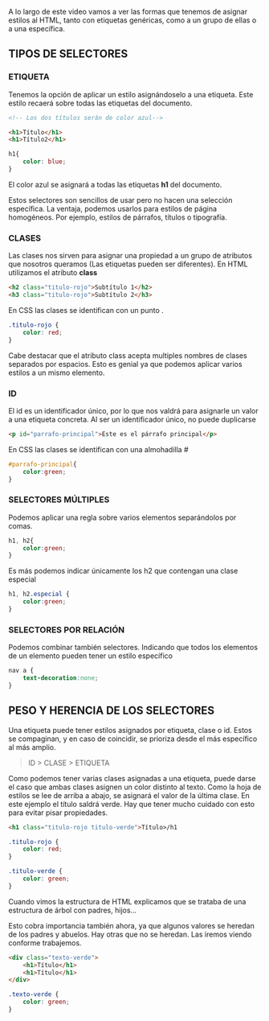 A lo largo de este video vamos a ver las formas que tenemos de asignar estilos al HTML, tanto con etiquetas genéricas, como a un grupo de ellas o a una específica.

## **TIPOS DE SELECTORES**

### **ETIQUETA**

Tenemos la opción de aplicar un estilo asignándoselo a una etiqueta. Este estilo recaerá sobre todas las etiquetas del documento.

```html
<!-- Los dos títulos serán de color azul-->

<h1>Título</h1>
<h1>Título2</h1>
```

```css
h1{
	color: blue;
}
```

El color azul se asignará a todas las etiquetas **h1** del documento.

Estos selectores son sencillos de usar pero no hacen una selección específica. La ventaja, podemos usarlos para estilos de página homogéneos. Por ejemplo, estilos de párrafos, títulos o tipografía.

### **CLASES**

Las clases nos sirven para asignar una propiedad a un grupo de atributos que nosotros queramos (Las etiquetas pueden ser diferentes). En HTML utilizamos el atributo **class**

```html
<h2 class="titulo-rojo">Subtítulo 1</h2>
<h3 class="titulo-rojo">Subtítulo 2</h3>
```

En CSS las clases se identifican con un punto .

```css
.titulo-rojo {
	color: red;
}
```

Cabe destacar que el atributo class acepta multiples nombres de clases separados por espacios. Esto es genial ya que podemos aplicar varios estilos a un mismo elemento.

### **ID**

El id es un identificador único, por lo que nos valdrá para asignarle un valor a una etiqueta concreta. Al ser un identificador único, no puede duplicarse

 

```html
<p id="parrafo-principal">Este es el párrafo principal</p>
```

 

En CSS las clases se identifican con una almohadilla #

 

```css
#parrafo-principal{
	color:green;
}
```

 

### **SELECTORES MÚLTIPLES**

Podemos aplicar una regla sobre varios elementos separándolos por comas.

  

```css
h1, h2{
	color:green;
}
```

  

Es más podemos indicar únicamente los h2 que contengan una clase especial

   

```css
h1, h2.especial {
	color:green;
}
```

 

### **SELECTORES POR RELACIÓN**

Podemos combinar también selectores. Indicando que todos los elementos de un elemento pueden tener un estilo específico

   

```css
nav a {
	text-decoration:none;
}
```

 

## **PESO Y HERENCIA DE LOS SELECTORES**

Una etiqueta puede tener estilos asignados por etiqueta, clase o id. Estos se compaginan, y en caso de coincidir, se prioriza desde el más específico al más amplio.

> ID > CLASE > ETIQUETA
> 

Como podemos  tener varias clases asignadas a una etiqueta, puede darse el caso que ambas clases asignen un color distinto al texto. Como la hoja de estilos se lee de arriba a abajo, se asignará el valor de la última clase. En este ejemplo el título saldrá verde. Hay que tener mucho cuidado con esto para evitar pisar propiedades.

```html
<h1 class="titulo-rojo titulo-verde">Título>/h1
```

```css
.titulo-rojo {
	color: red;
}

.titulo-verde {
	color: green;
}
```

Cuando vimos la estructura de HTML explicamos que se trataba de una estructura de árbol con padres, hijos… 

Esto cobra importancia también ahora, ya que algunos valores se heredan de los padres y abuelos. Hay otras que no se heredan. Las iremos viendo conforme trabajemos.

```html
<div class="texto-verde">
	<h1>Título</h1>
	<h1>Título</h1>
</div>

```

```css
.texto-verde {
	color: green;
}
```
